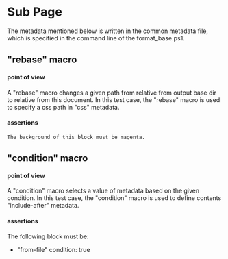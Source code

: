 # Sub Page

The metadata mentioned below is written in the common metadata file,
which is specified in the command line of the format_base.ps1.

## "rebase" macro

#### point of view

A "rebase" macro changes a given path from relative from output base dir to relative from this document. 
In this test case, the "rebase" macro is used to specify a css path in "css" metadata.

#### assertions

```
The background of this block must be magenta.
```

## "condition" macro

#### point of view

A "condition" macro selects a value of metadata based on the given condition.
In this test case, the "condition" macro is used to define contents "include-after" metadata.

#### assertions

The following block must be:

* "from-file" condition: true
